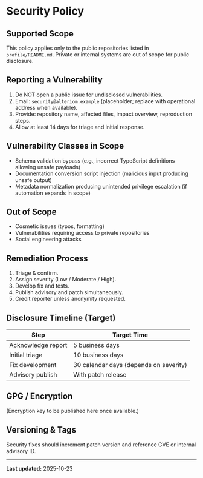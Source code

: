 # Security Policy

## Supported Scope

This policy applies only to the public repositories listed in `profile/README.md`.
Private or internal systems are out of scope for public disclosure.

## Reporting a Vulnerability

1. Do NOT open a public issue for undisclosed vulnerabilities.
2. Email: `security@alteriom.example` (placeholder; replace with operational address when available).
3. Provide: repository name, affected files, impact overview, reproduction steps.
4. Allow at least 14 days for triage and initial response.

## Vulnerability Classes in Scope

* Schema validation bypass (e.g., incorrect TypeScript definitions allowing unsafe payloads)
* Documentation conversion script injection (malicious input producing unsafe output)
* Metadata normalization producing unintended privilege escalation (if automation expands in scope)

## Out of Scope

* Cosmetic issues (typos, formatting)
* Vulnerabilities requiring access to private repositories
* Social engineering attacks

## Remediation Process

1. Triage & confirm.
2. Assign severity (Low / Moderate / High).
3. Develop fix and tests.
4. Publish advisory and patch simultaneously.
5. Credit reporter unless anonymity requested.

## Disclosure Timeline (Target)

| Step | Target Time |
|------|-------------|
| Acknowledge report | 5 business days |
| Initial triage     | 10 business days |
| Fix development    | 30 calendar days (depends on severity) |
| Advisory publish   | With patch release |

## GPG / Encryption

(Encryption key to be published here once available.)

## Versioning & Tags

Security fixes should increment patch version and reference CVE or internal advisory ID.

---
**Last updated:** 2025-10-23
